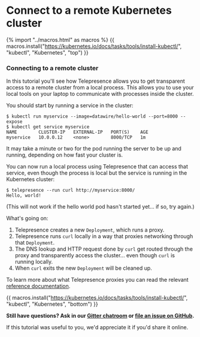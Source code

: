# Connect to a remote Kubernetes cluster

{% import "../macros.html" as macros %}
{{ macros.install("https://kubernetes.io/docs/tasks/tools/install-kubectl/", "kubectl", "Kubernetes", "top") }}

### Connecting to a remote cluster

In this tutorial you'll see how Telepresence allows you to get transparent access to a remote cluster from a local process.
This allows you to use your local tools on your laptop to communicate with processes inside the cluster.

You should start by running a service in the cluster:

```console
$ kubectl run myservice --image=datawire/hello-world --port=8000 --expose
$ kubectl get service myservice
NAME        CLUSTER-IP   EXTERNAL-IP   PORT(S)    AGE
myservice   10.0.0.12    <none>        8000/TCP   1m
```

It may take a minute or two for the pod running the server to be up and running, depending on how fast your cluster is.

You can now run a local process using Telepresence that can access that service, even though the process is local but the service is running in the Kubernetes cluster:

```console
$ telepresence --run curl http://myservice:8000/
Hello, world!
```

(This will not work if the hello world pod hasn't started yet... if so, try again.)

What's going on:

1. Telepresence creates a new `Deployment`, which runs a proxy.
2. Telepresence runs `curl` locally in a way that proxies networking through that `Deployment`.
3. The DNS lookup and HTTP request done by `curl` get routed through the proxy and transparently access the cluster... even though `curl` is running locally.
4. When `curl` exits the new `Deployment` will be cleaned up.

To learn more about what Telepresence proxies you can read the relevant [reference documentation](/reference/proxying.html).

{{ macros.install("https://kubernetes.io/docs/tasks/tools/install-kubectl/", "kubectl", "Kubernetes", "bottom") }}

**Still have questions? Ask in our [Gitter chatroom](https://gitter.im/datawire/telepresence) or [file an issue on GitHub](https://github.com/datawire/telepresence/issues/new).**

If this tutorial was useful to you, we'd appreciate it if you'd share it online.